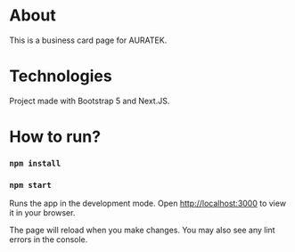 # About 
This is a business card page for AURATEK.

# Technologies

Project made with Bootstrap 5 and Next.JS.

# How to run?
### `npm install`
### `npm start`

Runs the app in the development mode.
Open [http://localhost:3000](http://localhost:3000) to view it in your browser.

The page will reload when you make changes.
You may also see any lint errors in the console.

